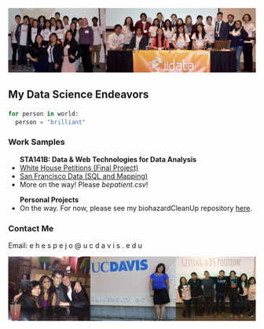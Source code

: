 <img src="images/iidata_banner.jpg">

## My Data Science Endeavors

```python
for person in world:
  person = "brilliant"
```

### Work Samples

<ul>
<b>STA141B: Data & Web Technologies for Data Analysis</b>
<li><a href="project141b" title="Final Project">White House Petitions (Final Project)</a></li>
<li><a href="assignment6/assignment.html" title="Exploring San Francisco Data">San Francisco Data (SQL and Mapping)</a></li>
<li>More on the way! Please <i>bepatient.csv</i>!</li>
</ul>

<ul>
<b>Personal Projects</b>
<li>On the way. For now, please see my biohazardCleanUp repository <a href="https://github.com/palautatan/biohazardCleanUp">here</a>.</li>
</ul>


### Contact Me
Email: e h e s p e j o @ u c d a v i s . e d u

<img src="images/banner2.jpg">
